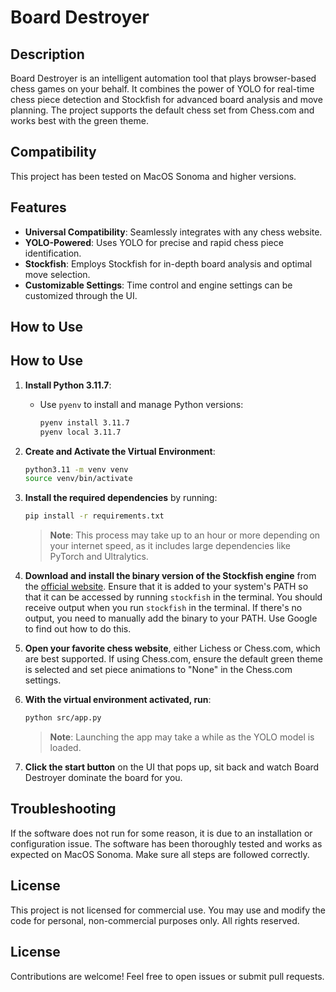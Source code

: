 # Board Destroyer

## Description

Board Destroyer is an intelligent automation tool that plays browser-based chess games on your behalf. It combines the power of YOLO for real-time chess piece detection and Stockfish for advanced board analysis and move planning. The project supports the default chess set from Chess.com and works best with the green theme.

## Compatibility

This project has been tested on MacOS Sonoma and higher versions.

## Features

- **Universal Compatibility**: Seamlessly integrates with any chess website.
- **YOLO-Powered**: Uses YOLO for precise and rapid chess piece identification.
- **Stockfish**: Employs Stockfish for in-depth board analysis and optimal move selection.
- **Customizable Settings**: Time control and engine settings can be customized through the UI.

## How to Use

## How to Use

1. **Install Python 3.11.7**:

   - Use `pyenv` to install and manage Python versions:
     ```bash
     pyenv install 3.11.7
     pyenv local 3.11.7
     ```

2. **Create and Activate the Virtual Environment**:

   ```bash
   python3.11 -m venv venv
   source venv/bin/activate
   ```

3. **Install the required dependencies** by running:

   ```bash
   pip install -r requirements.txt
   ```

   > **Note**: This process may take up to an hour or more depending on your internet speed, as it includes large dependencies like PyTorch and Ultralytics.

4. **Download and install the binary version of the Stockfish engine** from the [official website](https://stockfishchess.org/download/). Ensure that it is added to your system's PATH so that it can be accessed by running `stockfish` in the terminal. You should receive output when you run `stockfish` in the terminal. If there's no output, you need to manually add the binary to your PATH. Use Google to find out how to do this.

5. **Open your favorite chess website**, either Lichess or Chess.com, which are best supported. If using Chess.com, ensure the default green theme is selected and set piece animations to "None" in the Chess.com settings.

6. **With the virtual environment activated, run**:

   ```bash
   python src/app.py
   ```

   > **Note**: Launching the app may take a while as the YOLO model is loaded.

7. **Click the start button** on the UI that pops up, sit back and watch Board Destroyer dominate the board for you.

## Troubleshooting

If the software does not run for some reason, it is due to an installation or configuration issue. The software has been thoroughly tested and works as expected on MacOS Sonoma. Make sure all steps are followed correctly.

## License

This project is not licensed for commercial use. You may use and modify the code for personal, non-commercial purposes only. All rights reserved.

## License

Contributions are welcome! Feel free to open issues or submit pull requests.
